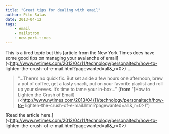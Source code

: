 ```yaml
---
title: "Great tips for dealing with email"
author: Pito Salas
date: 2013-04-12
tags:
    - email
    - mailstrom
    - new-york-times
---
```




This is a tired topic but this [article from the New York Times does have some
good tips on managing your avalanche of
email](<http://www.nytimes.com/2013/04/11/technology/personaltech/how-to-
lighten-the-crush-of-e-mail.html?pagewanted=all&_r=0>) …

> "…There’s no quick fix. But set aside a few hours one afternoon, brew a pot
> of coffee, get a tasty snack, put on your favorite playlist and roll up your
> sleeves. It’s time to tame your in-box…" (**from** "[How to Lighten the
> Crush of
> Email](<http://www.nytimes.com/2013/04/11/technology/personaltech/how-to-
> lighten-the-crush-of-e-mail.html?pagewanted=all&_r=0>)")

[Read the article
here.](<http://www.nytimes.com/2013/04/11/technology/personaltech/how-to-
lighten-the-crush-of-e-mail.html?pagewanted=all&_r=0>)


